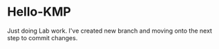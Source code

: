 # Hello-KMP
Just doing Lab work.
I've created new branch and moving onto the next step to commit changes.
